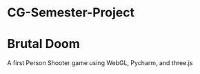 # CG-Semester-Project

# Brutal Doom
A first Person Shooter game using WebGL, Pycharm, and three.js

